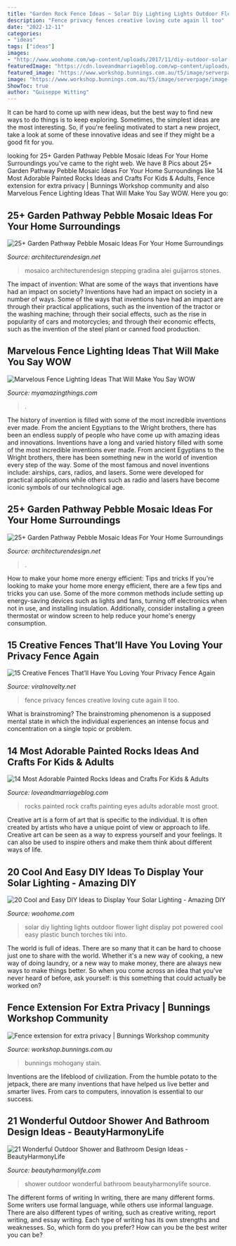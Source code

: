 ```yaml
---
title: "Garden Rock Fence Ideas ~ Solar Diy Lighting Lights Outdoor Flower Light Display Pot Powered Cool Easy Plastic Bunch Torches Tiki Into"
description: "Fence privacy fences creative loving cute again ll too"
date: "2022-12-11"
categories:
- "ideas"
tags: ["ideas"]
images:
- "http://www.woohome.com/wp-content/uploads/2017/11/diy-outdoor-solar-lights-idea-13.jpg"
featuredImage: "https://cdn.loveandmarriageblog.com/wp-content/uploads/2018/07/rocks-peekingeyes.jpg"
featured_image: "https://www.workshop.bunnings.com.au/t5/image/serverpage/image-id/29235iBF81D00E7582FC69?v=v2"
image: "https://www.workshop.bunnings.com.au/t5/image/serverpage/image-id/29235iBF81D00E7582FC69?v=v2"
ShowToc: true
author: "Guiseppe Witting"
---
```



It can be hard to come up with new ideas, but the best way to find new ways to do things is to keep exploring. Sometimes, the simplest ideas are the most interesting. So, if you're feeling motivated to start a new project, take a look at some of these innovative ideas and see if they might be a good fit for you.

	

		
looking for 25+ Garden Pathway Pebble Mosaic Ideas For Your Home Surroundings you've came to the right web. We have 8 Pics about 25+ Garden Pathway Pebble Mosaic Ideas For Your Home Surroundings like 14 Most Adorable Painted Rocks Ideas and Crafts For Kids &amp; Adults, Fence extension for extra privacy | Bunnings Workshop community and also Marvelous Fence Lighting Ideas That Will Make You Say WOW. Here you go:
		
    
## 25+ Garden Pathway Pebble Mosaic Ideas For Your Home Surroundings

<img loading=lazy src="https://cdn.architecturendesign.net/wp-content/uploads/2016/04/AD-Garden-Pathway-Pebble-Mosaic-Ideas-For-Your-Home-29.jpg" onerror="this.onerror=null;this.src='https://tse3.mm.bing.net/th?id=OIP.vdB9CNQZWEWDu8ey18-bQwHaOH&amp;pid=15.1';" alt="25+ Garden Pathway Pebble Mosaic Ideas For Your Home Surroundings">

_Source: architecturendesign.net_

>mosaico architecturendesign stepping gradina alei guijarros stones. 

	

The impact of invention: What are some of the ways that inventions have had an impact on society?
Inventions have had an impact on society in a number of ways. Some of the ways that inventions have had an impact are through their practical applications, such as the invention of the tractor or the washing machine; through their social effects, such as the rise in popularity of cars and motorcycles; and through their economic effects, such as the invention of the steel plant or canned food production.

    
## Marvelous Fence Lighting Ideas That Will Make You Say WOW

<img loading=lazy src="https://myamazingthings.com/wp-content/uploads/2017/03/fence-panel.jpg" onerror="this.onerror=null;this.src='https://tse3.mm.bing.net/th?id=OIP.QCLqUFfRgzxGGZzpMawc5wHaHa&amp;pid=15.1';" alt="Marvelous Fence Lighting Ideas That Will Make You Say WOW">

_Source: myamazingthings.com_

>. 

	

The history of invention is filled with some of the most incredible inventions ever made. From the ancient Egyptians to the Wright brothers, there has been an endless supply of people who have come up with amazing ideas and innovations.
Inventions have a long and varied history filled with some of the most incredible inventions ever made. From ancient Egyptians to the Wright brothers, there has been something new in the world of invention every step of the way. Some of the most famous and novel inventions include: airships, cars, radios, and lasers. Some were developed for practical applications while others such as radio and lasers have become iconic symbols of our technological age.

    
## 25+ Garden Pathway Pebble Mosaic Ideas For Your Home Surroundings

<img loading=lazy src="https://cdn.architecturendesign.net/wp-content/uploads/2016/04/AD-Garden-Pathway-Pebble-Mosaic-Ideas-For-Your-Home-18.jpg" onerror="this.onerror=null;this.src='https://tse1.mm.bing.net/th?id=OIP.7LK2EEKIblCJhNEiuSfIBwHaK4&amp;pid=15.1';" alt="25+ Garden Pathway Pebble Mosaic Ideas For Your Home Surroundings">

_Source: architecturendesign.net_

>. 

	

How to make your home more energy efficient: Tips and tricks
If you're looking to make your home more energy efficient, there are a few tips and tricks you can use. Some of the more common methods include setting up energy-saving devices such as lights and fans, turning off electronics when not in use, and installing insulation. Additionally, consider installing a green thermostat or window screen to help reduce your home's energy consumption.

    
## 15 Creative Fences That’ll Have You Loving Your Privacy Fence Again

<img loading=lazy src="http://www.viralnovelty.net/wp-content/uploads/2016/07/4.jpg" onerror="this.onerror=null;this.src='https://tse3.mm.bing.net/th?id=OIP.rE5kEjY7_EzG2LxtpncoqwHaLJ&amp;pid=15.1';" alt="15 Creative Fences That’ll Have You Loving Your Privacy Fence Again">

_Source: viralnovelty.net_

>fence privacy fences creative loving cute again ll too. 

	

What is brainstroming?
The brainstroming phenomenon is a supposed mental state in which the individual experiences an intense focus and concentration on a single topic or problem.

    
## 14 Most Adorable Painted Rocks Ideas And Crafts For Kids &amp; Adults

<img loading=lazy src="https://cdn.loveandmarriageblog.com/wp-content/uploads/2018/07/rocks-peekingeyes.jpg" onerror="this.onerror=null;this.src='https://tse2.mm.bing.net/th?id=OIP.XY_6jsHN6ZX1pcZYMB3Z4gAAAA&amp;pid=15.1';" alt="14 Most Adorable Painted Rocks Ideas and Crafts For Kids &amp; Adults">

_Source: loveandmarriageblog.com_

>rocks painted rock crafts painting eyes adults adorable most groot. 

	

Creative art is a form of art that is specific to the individual. It is often created by artists who have a unique point of view or approach to life. Creative art can be seen as a way to express yourself and your feelings. It can also be used to inspire others and make them think about different ways of life.

    
## 20 Cool And Easy DIY Ideas To Display Your Solar Lighting - Amazing DIY

<img loading=lazy src="http://www.woohome.com/wp-content/uploads/2017/11/diy-outdoor-solar-lights-idea-13.jpg" onerror="this.onerror=null;this.src='https://tse1.mm.bing.net/th?id=OIP.Gx1cCPQf2wtTWGI1BU2NNAHaN0&amp;pid=15.1';" alt="20 Cool and Easy DIY Ideas to Display Your Solar Lighting - Amazing DIY">

_Source: woohome.com_

>solar diy lighting lights outdoor flower light display pot powered cool easy plastic bunch torches tiki into. 

	

The world is full of ideas. There are so many that it can be hard to choose just one to share with the world. Whether it's a new way of cooking, a new way of doing laundry, or a new way to make money, there are always new ways to make things better. So when you come across an idea that you've never heard of before, ask yourself: is this something that could actually be worked on?

    
## Fence Extension For Extra Privacy | Bunnings Workshop Community

<img loading=lazy src="https://www.workshop.bunnings.com.au/t5/image/serverpage/image-id/29235iBF81D00E7582FC69?v=v2" onerror="this.onerror=null;this.src='https://tse2.mm.bing.net/th?id=OIP.rqQmpQ-CduMIGsBVfhMHOwHaJ4&amp;pid=15.1';" alt="Fence extension for extra privacy | Bunnings Workshop community">

_Source: workshop.bunnings.com.au_

>bunnings mohogany stain. 

	

Inventions are the lifeblood of civilization. From the humble potato to the jetpack, there are many inventions that have helped us live better and smarter lives. From cars to computers, innovation is essential to our success.

    
## 21 Wonderful Outdoor Shower And Bathroom Design Ideas - BeautyHarmonyLife

<img loading=lazy src="https://beautyharmonylife.com/wp-content/uploads/2013/10/4f4b317fb94ab.jpg" onerror="this.onerror=null;this.src='https://tse3.mm.bing.net/th?id=OIP.hkbEkrtD6laufFW0J3wJYQHaLI&amp;pid=15.1';" alt="21 Wonderful Outdoor Shower and Bathroom Design Ideas - BeautyHarmonyLife">

_Source: beautyharmonylife.com_

>shower outdoor wonderful bathroom beautyharmonylife source. 

	

The different forms of writing
In writing, there are many different forms. Some writers use formal language, while others use informal language. There are also different types of writing, such as creative writing, report writing, and essay writing. Each type of writing has its own strengths and weaknesses. So, which form do you prefer? How can you be the best writer you can be?

